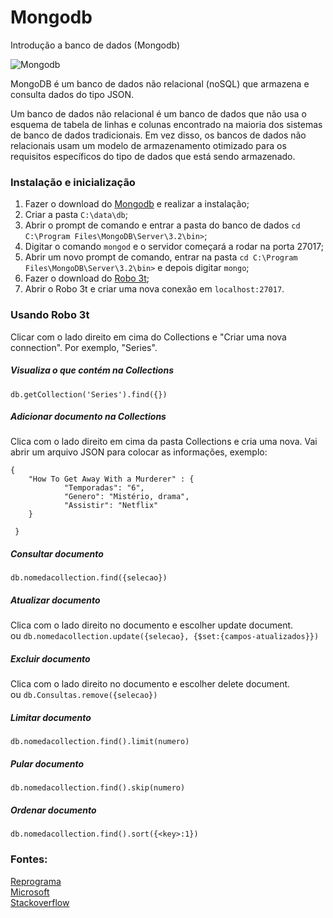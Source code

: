 # Mongodb
Introdução a banco de dados (Mongodb)

![Mongodb](https://www.ambientelivre.com.br/media/k2/items/cache/e9432fccf28a953514f077b86e5e657a_L.jpg)


MongoDB é um banco de dados não relacional (noSQL) que armazena e consulta dados do tipo JSON. 

Um banco de dados não relacional é um banco de dados que não usa o esquema de tabela de linhas e colunas encontrado na maioria dos sistemas de banco de dados tradicionais. Em vez disso, os bancos de dados não relacionais usam um modelo de armazenamento otimizado para os requisitos específicos do tipo de dados que está sendo armazenado. 

### Instalação e inicialização

1. Fazer o download do [Mongodb](https://www.mongodb.com/try/download/community) e realizar a instalação;
2. Criar a pasta `C:\data\db`;
3. Abrir o prompt de comando e entrar a pasta do banco de dados `cd C:\Program Files\MongoDB\Server\3.2\bin>`;
4. Digitar o comando `mongod` e o servidor começará a rodar na porta 27017;
5. Abrir um novo prompt de comando, entrar na pasta `cd C:\Program Files\MongoDB\Server\3.2\bin>` e depois digitar `mongo`;
6. Fazer o download do [Robo 3t](https://robomongo.org/download);
7. Abrir o Robo 3t e criar uma nova conexão em `localhost:27017`.


### Usando Robo 3t

Clicar com o lado direito em cima do Collections e "Criar uma nova connection". Por exemplo, "Series".

##### Visualiza o que contém na Collections

`db.getCollection('Series').find({})`

##### Adicionar documento na Collections

Clica com o lado direito em cima da pasta Collections e cria uma nova. Vai abrir um arquivo JSON para colocar as informações, exemplo:
```
{
    "How To Get Away With a Murderer" : { 
            "Temporadas": "6",
            "Genero": "Mistério, drama",
            "Assistir": "Netflix"
    }
    
 }
```
##### Consultar documento

`db.nomedacollection.find({selecao})`

##### Atualizar documento

Clica com o lado direito no documento e escolher update document. <br>
ou `db.nomedacollection.update({selecao}, {$set:{campos-atualizados}})`

##### Excluir documento

Clica com o lado direito no documento e escolher delete document. <br>
ou `db.Consultas.remove({selecao})`

##### Limitar documento

`db.nomedacollection.find().limit(numero)`

##### Pular documento

`db.nomedacollection.find().skip(numero)`

##### Ordenar documento

`db.nomedacollection.find().sort({<key>:1})`


### Fontes:
[Reprograma](https://github.com/reprograma/On12-s12-BD) <br>
[Microsoft](https://docs.microsoft.com/pt-br/azure/architecture/data-guide/big-data/non-relational-data) <br>
[Stackoverflow](https://stackoverflow.com/questions/20796714/how-do-i-start-mongo-db-from-windows) <br>


